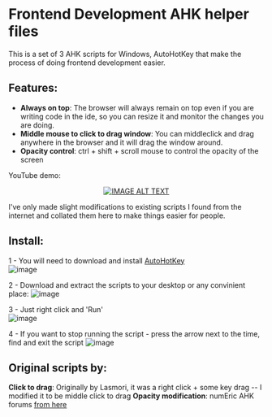 # Frontend Development AHK helper files

This is a set of 3 AHK scripts for Windows, AutoHotKey that make the process of doing frontend development easier. 

## Features:
- **Always on top**: The browser will always remain on top even if you are writing code in the ide, so you can resize it and monitor the changes you are doing.
- **Middle mouse to click to drag window**: You can middleclick and drag anywhere in the browser and it will drag the window around.
- **Opacity control**: ctrl + shift + scroll mouse to control the opacity of the screen

YouTube demo:
<div align="center">
  <a href="https://www.youtube.com/watch?v=_4IKLNtX1v4" target="_blank"><img src="https://img.youtube.com/vi/_4IKLNtX1v4/0.jpg" alt="IMAGE ALT TEXT"></a>
</div>

I've only made slight modifications to existing scripts I found from the internet and collated them here to make things easier for people.


## Install:
1 - You will need to download and install [AutoHotKey](https://autohotkey.com) <br/>
![image](https://user-images.githubusercontent.com/1503545/210940706-b9499c38-f321-47b5-9e88-a9715eb2738a.png)

2 - Download and extract the scripts to your desktop or any convinient place:
![image](https://user-images.githubusercontent.com/1503545/210941167-dc5a5def-f529-4dae-b97c-ccd68f5f0c01.png)

3 - Just right click and 'Run' <br/>
![image](https://user-images.githubusercontent.com/1503545/210941265-4a150927-6c3f-4a34-98f8-0ed38f137289.png)

4 - If you want to stop running the script - press the arrow next to the time, find and exit the script
![image](https://user-images.githubusercontent.com/1503545/210941411-b56724ac-524f-4891-bf95-9ee84e6b2efd.png)



## Original scripts by:
**Click to drag**: Originally by Lasmori, it was a right click + some key drag -- I modified it to be middle click to drag
**Opacity modification**: numEric AHK forums 
[from here](https://www.autohotkey.com/board/topic/667-transparent-windows/#:~:text=Hold%20down%20the%20Ctrl%20and,opacity%20while%20you%20change%20it.)



